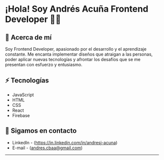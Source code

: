# ¡Hola! Soy Andrés Acuña Frontend Developer 👋🏻

## 🧐 Acerca de mí

Soy Frontend Developer, apasionado por el desarrollo y el aprendizaje constante. Me encanta implementar diseños que atraigan a las personas, poder aplicar
nuevas tecnologías y afrontar los desafíos que se me presentan con esfuerzo y entusiasmo.

## ⚡ Tecnologías

* JavaScript
* HTML
* CSS
* React
* Firebase

## 📱 Sigamos en contacto

- LinkedIn - (https://in.linkedin.com/in/andresj-acuna)
- E-mail - (andres.cbaa@gmail.com)

---

